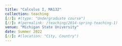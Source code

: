 ```yaml
---
title: "Calculus I, MA132"
collection: teaching
[//]: #(type: "Undergraduate course")
[//]: #(permalink: /teaching/2014-spring-teaching-1)
venue: "Michigan State University"
date: Summer 2022
[//]: #(location: "City, Country")
---
```


<!--
This is a description of a teaching experience. You can use markdown like any other post.

Heading 1
======

Heading 2
======

Heading 3
====== -->
